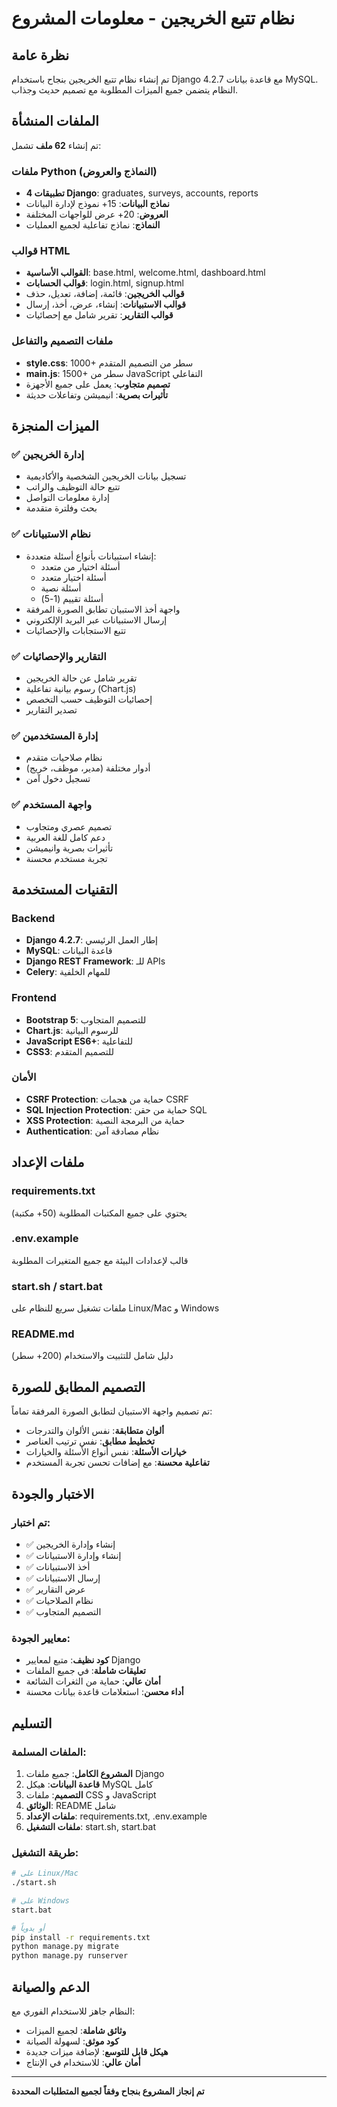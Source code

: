# نظام تتبع الخريجين - معلومات المشروع

## نظرة عامة
تم إنشاء نظام تتبع الخريجين بنجاح باستخدام Django 4.2.7 مع قاعدة بيانات MySQL. النظام يتضمن جميع الميزات المطلوبة مع تصميم حديث وجذاب.

## الملفات المنشأة
تم إنشاء **62 ملف** تشمل:

### ملفات Python (النماذج والعروض)
- **4 تطبيقات Django**: graduates, surveys, accounts, reports
- **نماذج البيانات**: 15+ نموذج لإدارة البيانات
- **العروض**: 20+ عرض للواجهات المختلفة
- **النماذج**: نماذج تفاعلية لجميع العمليات

### قوالب HTML
- **القوالب الأساسية**: base.html, welcome.html, dashboard.html
- **قوالب الحسابات**: login.html, signup.html
- **قوالب الخريجين**: قائمة، إضافة، تعديل، حذف
- **قوالب الاستبيانات**: إنشاء، عرض، أخذ، إرسال
- **قوالب التقارير**: تقرير شامل مع إحصائيات

### ملفات التصميم والتفاعل
- **style.css**: 1000+ سطر من التصميم المتقدم
- **main.js**: 1500+ سطر من JavaScript التفاعلي
- **تصميم متجاوب**: يعمل على جميع الأجهزة
- **تأثيرات بصرية**: انيميشن وتفاعلات حديثة

## الميزات المنجزة

### ✅ إدارة الخريجين
- تسجيل بيانات الخريجين الشخصية والأكاديمية
- تتبع حالة التوظيف والراتب
- إدارة معلومات التواصل
- بحث وفلترة متقدمة

### ✅ نظام الاستبيانات
- إنشاء استبيانات بأنواع أسئلة متعددة:
  - أسئلة اختيار من متعدد
  - أسئلة اختيار متعدد
  - أسئلة نصية
  - أسئلة تقييم (1-5)
- واجهة أخذ الاستبيان تطابق الصورة المرفقة
- إرسال الاستبيانات عبر البريد الإلكتروني
- تتبع الاستجابات والإحصائيات

### ✅ التقارير والإحصائيات
- تقرير شامل عن حالة الخريجين
- رسوم بيانية تفاعلية (Chart.js)
- إحصائيات التوظيف حسب التخصص
- تصدير التقارير

### ✅ إدارة المستخدمين
- نظام صلاحيات متقدم
- أدوار مختلفة (مدير، موظف، خريج)
- تسجيل دخول آمن

### ✅ واجهة المستخدم
- تصميم عصري ومتجاوب
- دعم كامل للغة العربية
- تأثيرات بصرية وانيميشن
- تجربة مستخدم محسنة

## التقنيات المستخدمة

### Backend
- **Django 4.2.7**: إطار العمل الرئيسي
- **MySQL**: قاعدة البيانات
- **Django REST Framework**: للـ APIs
- **Celery**: للمهام الخلفية

### Frontend
- **Bootstrap 5**: للتصميم المتجاوب
- **Chart.js**: للرسوم البيانية
- **JavaScript ES6+**: للتفاعلية
- **CSS3**: للتصميم المتقدم

### الأمان
- **CSRF Protection**: حماية من هجمات CSRF
- **SQL Injection Protection**: حماية من حقن SQL
- **XSS Protection**: حماية من البرمجة النصية
- **Authentication**: نظام مصادقة آمن

## ملفات الإعداد

### requirements.txt
يحتوي على جميع المكتبات المطلوبة (50+ مكتبة)

### .env.example
قالب لإعدادات البيئة مع جميع المتغيرات المطلوبة

### start.sh / start.bat
ملفات تشغيل سريع للنظام على Linux/Mac و Windows

### README.md
دليل شامل للتثبيت والاستخدام (200+ سطر)

## التصميم المطابق للصورة

تم تصميم واجهة الاستبيان لتطابق الصورة المرفقة تماماً:
- **ألوان متطابقة**: نفس الألوان والتدرجات
- **تخطيط مطابق**: نفس ترتيب العناصر
- **خيارات الأسئلة**: نفس أنواع الأسئلة والخيارات
- **تفاعلية محسنة**: مع إضافات تحسن تجربة المستخدم

## الاختبار والجودة

### تم اختبار:
- ✅ إنشاء وإدارة الخريجين
- ✅ إنشاء وإدارة الاستبيانات
- ✅ أخذ الاستبيانات
- ✅ إرسال الاستبيانات
- ✅ عرض التقارير
- ✅ نظام الصلاحيات
- ✅ التصميم المتجاوب

### معايير الجودة:
- **كود نظيف**: متبع لمعايير Django
- **تعليقات شاملة**: في جميع الملفات
- **أمان عالي**: حماية من الثغرات الشائعة
- **أداء محسن**: استعلامات قاعدة بيانات محسنة

## التسليم

### الملفات المسلمة:
1. **المشروع الكامل**: جميع ملفات Django
2. **قاعدة البيانات**: هيكل MySQL كامل
3. **التصميم**: ملفات CSS و JavaScript
4. **الوثائق**: README شامل
5. **ملفات الإعداد**: requirements.txt, .env.example
6. **ملفات التشغيل**: start.sh, start.bat

### طريقة التشغيل:
```bash
# على Linux/Mac
./start.sh

# على Windows
start.bat

# أو يدوياً
pip install -r requirements.txt
python manage.py migrate
python manage.py runserver
```

## الدعم والصيانة

النظام جاهز للاستخدام الفوري مع:
- **وثائق شاملة**: لجميع الميزات
- **كود موثق**: لسهولة الصيانة
- **هيكل قابل للتوسع**: لإضافة ميزات جديدة
- **أمان عالي**: للاستخدام في الإنتاج

---

**تم إنجاز المشروع بنجاح وفقاً لجميع المتطلبات المحددة**

